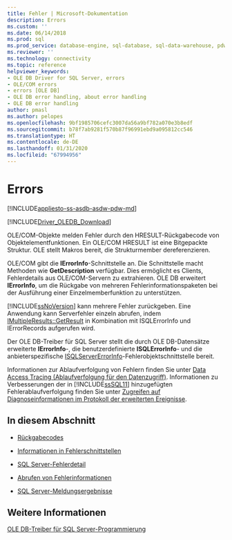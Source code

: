 ```yaml
---
title: Fehler | Microsoft-Dokumentation
description: Errors
ms.custom: ''
ms.date: 06/14/2018
ms.prod: sql
ms.prod_service: database-engine, sql-database, sql-data-warehouse, pdw
ms.reviewer: ''
ms.technology: connectivity
ms.topic: reference
helpviewer_keywords:
- OLE DB Driver for SQL Server, errors
- OLE/COM errors
- errors [OLE DB]
- OLE DB error handling, about error handling
- OLE DB error handling
author: pmasl
ms.author: pelopes
ms.openlocfilehash: 9bf1985706cefc3007da56a9bf782a070e3b8edf
ms.sourcegitcommit: b78f7ab9281f570b87f96991ebd9a095812cc546
ms.translationtype: HT
ms.contentlocale: de-DE
ms.lasthandoff: 01/31/2020
ms.locfileid: "67994956"
---
```

# <a name="errors"></a>Errors
[!INCLUDE[appliesto-ss-asdb-asdw-pdw-md](../../../includes/appliesto-ss-asdb-asdw-pdw-md.md)]

[!INCLUDE[Driver_OLEDB_Download](../../../includes/driver_oledb_download.md)]

  OLE/COM-Objekte melden Fehler durch den HRESULT-Rückgabecode von Objektelementfunktionen. Ein OLE/COM HRESULT ist eine Bitgepackte Struktur. OLE stellt Makros bereit, die Strukturmember dereferenzieren.  
  
 OLE/COM gibt die **IErrorInfo**-Schnittstelle an. Die Schnittstelle macht Methoden wie **GetDescription** verfügbar. Dies ermöglicht es Clients, Fehlerdetails aus OLE/COM-Servern zu extrahieren. OLE DB erweitert **IErrorInfo**, um die Rückgabe von mehreren Fehlerinformationspaketen bei der Ausführung einer Einzelmemberfunktion zu unterstützen.  
  
 [!INCLUDE[ssNoVersion](../../../includes/ssnoversion-md.md)] kann mehrere Fehler zurückgeben. Eine Anwendung kann Serverfehler einzeln abrufen, indem [IMultipleResults::GetResult](https://go.microsoft.com/fwlink/?LinkId=129630) in Kombination mit ISQLErrorInfo und IErrorRecords aufgerufen wird.  
  
 Der OLE DB-Treiber für SQL Server stellt die durch OLE DB-Datensätze erweiterte **IErrorInfo**-, die benutzerdefinierte **ISQLErrorInfo**- und die anbieterspezifische [ISQLServerErrorInfo](https://msdn.microsoft.com/library/a8323b5c-686a-4235-a8d2-bda43617b3a1)-Fehlerobjektschnittstelle bereit.  
  
 Informationen zur Ablaufverfolgung von Fehlern finden Sie unter [Data Access Tracing (Ablaufverfolgung für den Datenzugriff)](https://go.microsoft.com/fwlink/?LinkId=125805). Informationen zu Verbesserungen der in [!INCLUDE[ssSQL11](../../../includes/sssql11-md.md)] hinzugefügten Fehlerablaufverfolgung finden Sie unter [Zugreifen auf Diagnoseinformationen im Protokoll der erweiterten Ereignisse](../../oledb/features/accessing-diagnostic-information-in-the-extended-events-log.md).  
  
## <a name="in-this-section"></a>In diesem Abschnitt  
  
-   [Rückgabecodes](../../oledb/ole-db-errors/return-codes.md)  
  
-   [Informationen in Fehlerschnittstellen](../../oledb/ole-db-errors/information-in-error-interfaces.md)  
  
-   [SQL Server-Fehlerdetail](../../oledb/ole-db-errors/sql-server-error-detail.md)  
  
-   [Abrufen von Fehlerinformationen](../../oledb/ole-db-errors/retrieving-error-information.md)  
  
-   [SQL Server-Meldungsergebnisse](../../oledb/ole-db-errors/sql-server-message-results.md)  
  
## <a name="see-also"></a>Weitere Informationen  
 [OLE DB-Treiber für SQL Server-Programmierung](../../oledb/ole-db/oledb-driver-for-sql-server-programming.md)  
  
  
